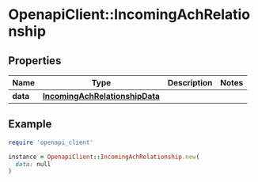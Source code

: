 # OpenapiClient::IncomingAchRelationship

## Properties

| Name | Type | Description | Notes |
| ---- | ---- | ----------- | ----- |
| **data** | [**IncomingAchRelationshipData**](IncomingAchRelationshipData.md) |  |  |

## Example

```ruby
require 'openapi_client'

instance = OpenapiClient::IncomingAchRelationship.new(
  data: null
)
```

